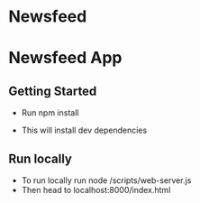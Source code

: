 Newsfeed
========

# Newsfeed App

## Getting Started

* Run npm install
 - This will install dev dependencies

## Run locally
 - To run locally run node /scripts/web-server.js
 - Then head to localhost:8000/index.html
